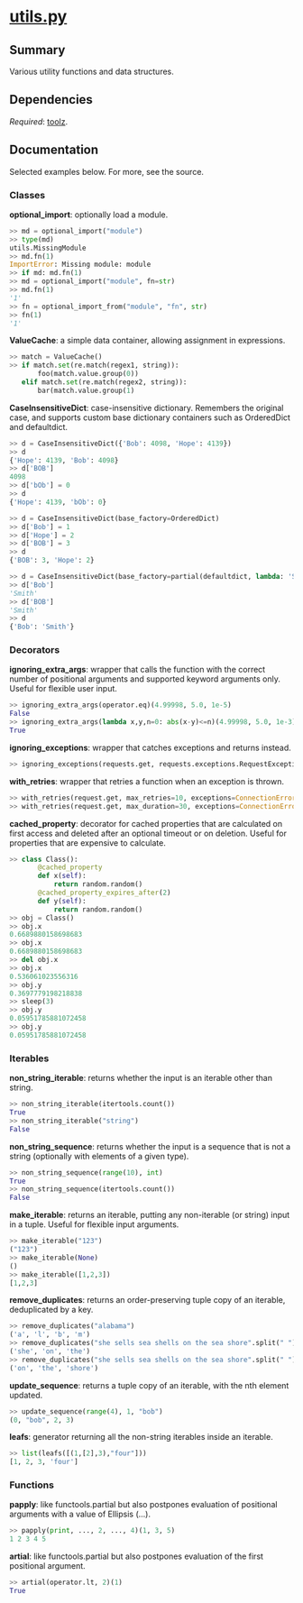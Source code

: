 # [utils.py](utils.py)

## Summary 
Various utility functions and data structures.

## Dependencies
*Required*: [toolz](http://toolz.readthedocs.io/en/latest/index.html).
 
## Documentation

Selected examples below. For more, see the source.

### Classes

**optional_import**: optionally load a module.

```python
>> md = optional_import("module")
>> type(md)
utils.MissingModule
>> md.fn(1)
ImportError: Missing module: module
>> if md: md.fn(1)
>> md = optional_import("module", fn=str)
>> md.fn(1)
'1'
>> fn = optional_import_from("module", "fn", str)
>> fn(1)
'1'
```
  
**ValueCache**: a simple data container, allowing assignment in expressions.

```python
>> match = ValueCache()
>> if match.set(re.match(regex1, string)):
       foo(match.value.group(0))
   elif match.set(re.match(regex2, string)):    
       bar(match.value.group(1)
```

**CaseInsensitiveDict**: case-insensitive dictionary. Remembers the original case, and supports custom base dictionary containers such as OrderedDict and defaultdict.

```python
>> d = CaseInsensitiveDict({'Bob': 4098, 'Hope': 4139})
>> d
{'Hope': 4139, 'Bob': 4098}
>> d['BOB']
4098
>> d['bOb'] = 0
>> d
{'Hope': 4139, 'bOb': 0}

>> d = CaseInsensitiveDict(base_factory=OrderedDict)
>> d['Bob'] = 1
>> d['Hope'] = 2
>> d['BOB'] = 3
>> d
{'BOB': 3, 'Hope': 2}

>> d = CaseInsensitiveDict(base_factory=partial(defaultdict, lambda: 'Smith'))
>> d['Bob']
'Smith'
>> d['BOB']
'Smith'
>> d
{'Bob': 'Smith'}
```
    
### Decorators

**ignoring_extra_args**: wrapper that calls the function with the correct number of positional arguments and supported keyword arguments only. Useful for flexible user input.

```python
>> ignoring_extra_args(operator.eq)(4.99998, 5.0, 1e-5)
False
>> ignoring_extra_args(lambda x,y,n=0: abs(x-y)<=n)(4.99998, 5.0, 1e-3)
True
```

**ignoring_exceptions**: wrapper that catches exceptions and returns instead.

```python
>> ignoring_exceptions(requests.get, requests.exceptions.RequestException)(url)
```

**with_retries**: wrapper that retries a function when an exception is thrown.

```python
>> with_retries(request.get, max_retries=10, exceptions=ConnectionError)(url)
>> with_retries(request.get, max_duration=30, exceptions=ConnectionError)(url)
```

**cached_property**: decorator for cached properties that are calculated on first access and deleted after an optional timeout or on deletion. Useful for properties that are expensive to calculate.

```python
>> class Class():
       @cached_property
       def x(self):
           return random.random()
       @cached_property_expires_after(2)
       def y(self):
           return random.random()
>> obj = Class()
>> obj.x
0.6689880158698683
>> obj.x
0.6689880158698683
>> del obj.x
>> obj.x
0.536061023556316
>> obj.y
0.3697779198218838
>> sleep(3)
>> obj.y
0.05951785881072458
>> obj.y
0.05951785881072458
```
    
### Iterables

**non_string_iterable**: returns whether the input is an iterable other than string.

```python
>> non_string_iterable(itertools.count())
True
>> non_string_iterable("string")
False
```
    
**non_string_sequence**: returns whether the input is a sequence that is not a string (optionally with elements of a given type).

```python
>> non_string_sequence(range(10), int)
True
>> non_string_sequence(itertools.count())
False
```

**make_iterable**: returns an iterable, putting any non-iterable (or string) input in a tuple. Useful for flexible input arguments.

```python
>> make_iterable("123")
("123")
>> make_iterable(None)
()
>> make_iterable([1,2,3])
[1,2,3]
```

**remove_duplicates**: returns an order-preserving tuple copy of an iterable, deduplicated by a key.

```python
>> remove_duplicates("alabama")
('a', 'l', 'b', 'm')
>> remove_duplicates("she sells sea shells on the sea shore".split(" "), lambda s: s[0])
('she', 'on', 'the')
>> remove_duplicates("she sells sea shells on the sea shore".split(" "), lambda s: s[0], keep_last=True)
('on', 'the', 'shore')
```
    
**update_sequence**: returns a tuple copy of an iterable, with the nth element updated.

```python
>> update_sequence(range(4), 1, "bob")
(0, "bob", 2, 3)
```

**leafs**: generator returning all the non-string iterables inside an iterable.

```python
>> list(leafs([(1,[2],3),"four"]))
[1, 2, 3, 'four']
```

### Functions

**papply**: like functools.partial but also postpones evaluation of positional arguments with 
a value of Ellipsis (...).

```python
>> papply(print, ..., 2, ..., 4)(1, 3, 5)
1 2 3 4 5
```

**artial**: like functools.partial but also postpones evaluation of the first positional argument.

```python
>> artial(operator.lt, 2)(1)
True
```
